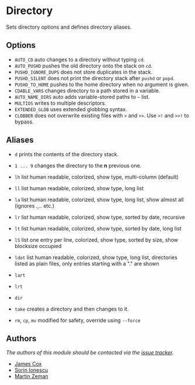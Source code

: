 Directory
=========

Sets directory options and defines directory aliases.

Options
-------

  - `AUTO_CD` auto changes to a directory without typing `cd`.
  - `AUTO_PUSHD` pushes the old directory onto the stack on `cd`.
  - `PUSHD_IGNORE_DUPS` does not store duplicates in the stack.
  - `PUSHD_SILENT` does not print the directory stack after `pushd` or `popd`.
  - `PUSHD_TO_HOME` pushes to the home directory when no argument is given.
  - `CDABLE_VARS` changes directory to a path stored in a variable.
  - `AUTO_NAME_DIRS` auto adds variable-stored paths to `~` list.
  - `MULTIOS` writes to multiple descriptors.
  - `EXTENDED_GLOB` uses extended globbing syntax.
  - `CLOBBER` does not overwrite existing files with `>` and `>>`. Use `>!` and
    `>>!` to bypass.

Aliases
-------

  - `d` prints the contents of the directory stack.
  - `1 ... 9` changes the directory to the **n** previous one.

  - `lh` list human readable, colorized, show type, multi-column (default)
  - `ll` list human readable, colorized, show type, long list
  - `la` list human readable, colorized, show type, long list, show almost all (ignores .,.. etc.)
  - `lr` list human readable, colorized, show type, sorted by date, recursive
  - `lt` list human readable, colorized, show type, sorted by date, long list
  - `lS` list one entry per line, colorized, show type, sorted by size, show blocksize occupied

  - `ldot` list human readable, colorized, show type, long list, directories listed as plain files, only entries starting with a "." are shown
  - `lart`
  - `lrt`
  - `dir`

  - `take` creates a directory and then changes to it.
  - `rm`, `cp`, `mv` modified for safety, override using `--force`

Authors
-------

*The authors of this module should be contacted via the [issue tracker][1].*

  - [James Cox](https://github.com/imajes)
  - [Sorin Ionescu](https://github.com/sorin-ionescu)
  - [Martin Zeman](https://github.com/N4M3Z)

[1]: https://github.com/sorin-ionescu/prezto/issues
